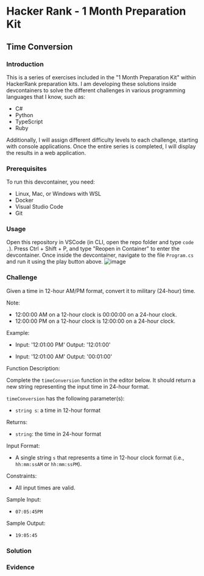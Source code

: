 # Hacker Rank - 1 Month Preparation Kit
## Time Conversion

### Introduction

This is a series of exercises included in the "1 Month Preparation Kit" within HackerRank preparation kits. I am developing these solutions inside devcontainers to solve the different challenges in various programming languages that I know, such as:
- C#
- Python
- TypeScript
- Ruby

Additionally, I will assign different difficulty levels to each challenge, starting with console applications. Once the entire series is completed, I will display the results in a web application.

### Prerequisites

To run this devcontainer, you need:
- Linux, Mac, or Windows with WSL
- Docker
- Visual Studio Code
- Git

### Usage

Open this repository in VSCode (in CLI, open the repo folder and type `code .`). Press Ctrl + Shift + P, and type "Reopen in Container" to enter the devcontainer. Once inside the devcontainer, navigate to the file `Program.cs` and run it using the play button above.
![image](https://github.com/user-attachments/assets/be3f28fa-b04f-4515-b8b9-5c9be0158cd6)


### Challenge

Given a time in 12-hour AM/PM format, convert it to military (24-hour) time.

Note:
- 12:00:00 AM on a 12-hour clock is 00:00:00 on a 24-hour clock.
- 12:00:00 PM on a 12-hour clock is 12:00:00 on a 24-hour clock.

Example:

- Input: '12:01:00 PM'
    Output: '12:01:00'

- Input: '12:01:00 AM'
    Output: '00:01:00'

Function Description:

Complete the `timeConversion` function in the editor below. It should return a new string representing the input time in 24-hour format.

`timeConversion` has the following parameter(s):
- `string s`: a time in 12-hour format

Returns:
- `string`: the time in 24-hour format

Input Format:
- A single string `s` that represents a time in 12-hour clock format (i.e., `hh:mm:ssAM` or `hh:mm:ssPM`).

Constraints:
- All input times are valid.

Sample Input:
- `07:05:45PM`

Sample Output:
- `19:05:45`

### Solution



### Evidence

